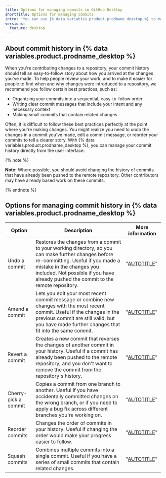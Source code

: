```yaml
---
title: Options for managing commits in GitHub Desktop
shortTitle: Options for managing commits
intro: 'You can use {% data variables.product.prodname_desktop %} to maintain an easy-to-follow commit history.'
versions:
  feature: desktop
---
```


## About commit history in {% data variables.product.prodname_desktop %}

When you're contributing changes to a repository, your commit history should tell an easy-to-follow story about how you arrived at the changes you've made. To help people review your work, and to make it easier for people to find when and why changes were introduced to a repository, we recommend you follow certain best practices, such as:

- Organizing your commits into a sequential, easy-to-follow order
- Writing clear commit messages that include your intent and any necessary context
- Making small commits that contain related changes

Often, it is difficult to follow these best practices perfectly at the point where you're making changes. You might realize you need to undo the changes in a commit you've made, edit a commit message, or reorder your commits to tell a clearer story. With {% data variables.product.prodname_desktop %}, you can manage your commit history directly from the user interface.

{% note %}

**Note:** Where possible, you should avoid changing the history of commits that have already been pushed to the remote repository. Other contributors may have already based work on these commits.

{% endnote %}

## Options for managing commit history in {% data variables.product.prodname_desktop %}

| Option | Description | More information |
| ------ | ----------- | ---------------- |
| Undo a commit | Restores the changes from a commit to your working directory, so you can make further changes before re-committing. Useful if you made a mistake in the changes you included. Not possible if you have already pushed the commit to the remote repository. | "[AUTOTITLE](/desktop/managing-commits/undoing-a-commit-in-github-desktop)" |
| Amend a commit | Lets you edit your most recent commit message or combine new changes with the most recent commit. Useful if the changes in the previous commit are still valid, but you have made further changes that fit into the same commit. | "[AUTOTITLE](/desktop/managing-commits/amending-a-commit-in-github-desktop)" |
| Revert a commit | Creates a new commit that reverses the changes of another commit in your history. Useful if a commit has already been pushed to the remote repository, and you don't want to remove the commit from the repository's history. | "[AUTOTITLE](/desktop/managing-commits/reverting-a-commit-in-github-desktop)" |
| Cherry-pick a commit | Copies a commit from one branch to another. Useful if you have accidentally committed changes on the wrong branch, or if you need to apply a bug fix across different branches you're working on. | "[AUTOTITLE](/desktop/managing-commits/cherry-picking-a-commit-in-github-desktop)" |
| Reorder commits | Changes the order of commits in your history. Useful if changing the order would make your progress easier to follow. | "[AUTOTITLE](/desktop/managing-commits/reordering-commits-in-github-desktop)" |
| Squash commits | Combines multiple commits into a single commit. Useful if you have a series of small commits that contain related changes. | "[AUTOTITLE](/desktop/managing-commits/squashing-commits-in-github-desktop)" |
